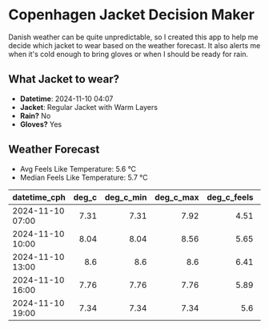 
# Copenhagen Jacket Decision Maker

Danish weather can be quite unpredictable, so I created this app to help me decide which jacket to wear based on the weather forecast. 
It also alerts me when it's cold enough to bring gloves or when I should be ready for rain.

## What Jacket to wear?

- **Datetime**: 2024-11-10 04:07
- **Jacket**: Regular Jacket with Warm Layers
- **Rain?** No
- **Gloves?** Yes

## Weather Forecast
- Avg Feels Like Temperature: 5.6 °C
- Median Feels Like Temperature: 5.7 °C

| datetime_cph     |   deg_c |   deg_c_min |   deg_c_max |   deg_c_feels | weather   | wind   | rain   |
|:-----------------|--------:|------------:|------------:|--------------:|:----------|:-------|:-------|
| 2024-11-10 07:00 |    7.31 |        7.31 |        7.92 |          4.51 | Clouds    | Low    | None   |
| 2024-11-10 10:00 |    8.04 |        8.04 |        8.56 |          5.65 | Clouds    | Low    | None   |
| 2024-11-10 13:00 |    8.6  |        8.6  |        8.6  |          6.41 | Clouds    | Low    | None   |
| 2024-11-10 16:00 |    7.76 |        7.76 |        7.76 |          5.89 | Clear     | Low    | None   |
| 2024-11-10 19:00 |    7.34 |        7.34 |        7.34 |          5.6  | Clouds    | Low    | None   |
        